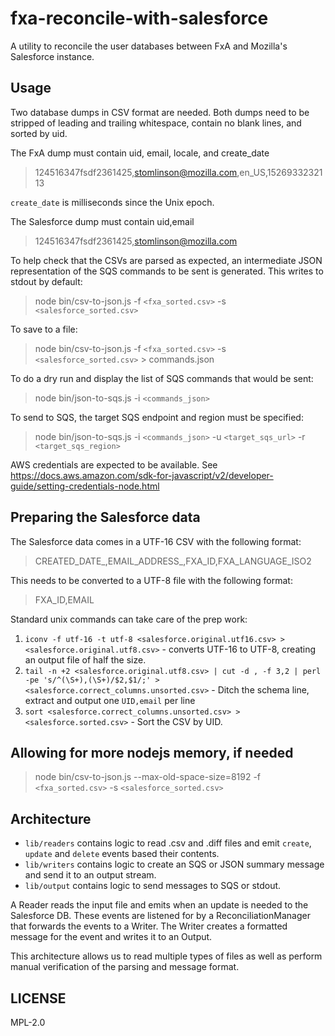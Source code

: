 # fxa-reconcile-with-salesforce

A utility to reconcile the user databases between FxA and Mozilla's
Salesforce instance.

## Usage

Two database dumps in CSV format are needed. Both dumps need to be stripped of
leading and trailing whitespace, contain no blank lines, and sorted by uid.

The FxA dump must contain uid, email, locale, and create_date

> 124516347fsdf2361425,stomlinson@mozilla.com,en_US,1526933232113

`create_date` is milliseconds since the Unix epoch.

The Salesforce dump must contain uid,email

> 124516347fsdf2361425,stomlinson@mozilla.com

To help check that the CSVs are parsed as expected, an intermediate JSON
representation of the SQS commands to be sent is generated. This writes
to stdout by default:

> node bin/csv-to-json.js -f `<fxa_sorted.csv>` -s `<salesforce_sorted.csv>`

To save to a file:

> node bin/csv-to-json.js -f `<fxa_sorted.csv>` -s `<salesforce_sorted.csv>` &gt; commands.json

To do a dry run and display the list of SQS commands that would be sent:

> node bin/json-to-sqs.js -i `<commands_json>`

To send to SQS, the target SQS endpoint and region must be specified:

> node bin/json-to-sqs.js -i `<commands_json>` -u `<target_sqs_url>` -r `<target_sqs_region>`

AWS credentials are expected to be available.
See https://docs.aws.amazon.com/sdk-for-javascript/v2/developer-guide/setting-credentials-node.html

## Preparing the Salesforce data

The Salesforce data comes in a UTF-16 CSV with the following format:

> CREATED_DATE_,EMAIL_ADDRESS_,FXA_ID,FXA_LANGUAGE_ISO2

This needs to be converted to a UTF-8 file with the following format:

> FXA_ID,EMAIL

Standard unix commands can take care of the prep work:

1. `iconv -f utf-16 -t utf-8 <salesforce.original.utf16.csv> > <salesforce.original.utf8.csv>` - converts UTF-16 to UTF-8, creating an output file of half the size.
2. `tail -n +2 <salesforce.original.utf8.csv> | cut -d , -f 3,2 | perl -pe 's/^(\S+),(\S+)/$2,$1/;' > <salesforce.correct_columns.unsorted.csv>` - Ditch the schema line, extract and output one `UID,email` per line
3. `sort <salesforce.correct_columns.unsorted.csv> > <salesforce.sorted.csv>` - Sort the CSV by UID.

## Allowing for more nodejs memory, if needed

> node bin/csv-to-json.js --max-old-space-size=8192 -f `<fxa_sorted.csv>` -s `<salesforce_sorted.csv>`

## Architecture

* `lib/readers` contains logic to read .csv and .diff files and emit `create`, `update` and `delete` events based their contents.
* `lib/writers` contains logic to create an SQS or JSON summary message and send it to an output stream.
* `lib/output` contains logic to send messages to SQS or stdout.

A Reader reads the input file and emits when an update is needed to the Salesforce DB. These events are listened for by a ReconciliationManager that forwards the events to a Writer. The Writer creates a formatted message for the event and writes it to an Output.

This architecture allows us to read multiple types of files as well as perform manual verification of the parsing and message format.

## LICENSE

MPL-2.0